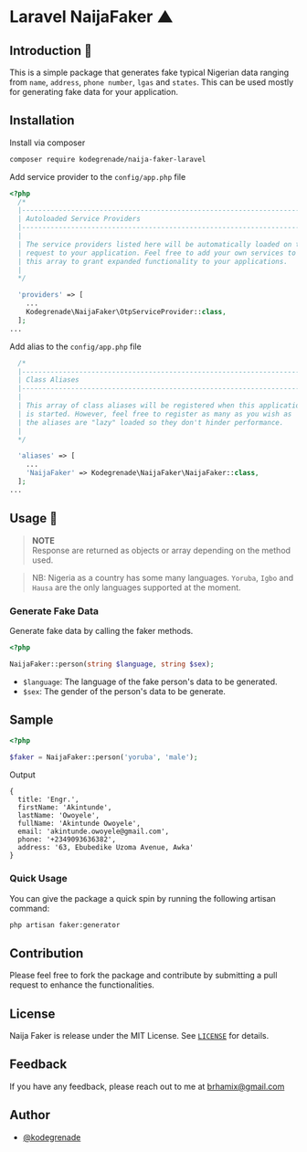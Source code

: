 # Laravel NaijaFaker ▲

## Introduction 🖖

This is a simple package that generates fake typical Nigerian data ranging from `name`, `address`, `phone number`, `lgas` and `states`. This can be used mostly for generating fake data for your application.

## Installation

Install via composer

```bash
composer require kodegrenade/naija-faker-laravel
```

Add service provider to the `config/app.php` file

```php
<?php
  /*
  |--------------------------------------------------------------------------
  | Autoloaded Service Providers
  |--------------------------------------------------------------------------
  |
  | The service providers listed here will be automatically loaded on the
  | request to your application. Feel free to add your own services to
  | this array to grant expanded functionality to your applications.
  |
  */

  'providers' => [
    ...
    Kodegrenade\NaijaFaker\OtpServiceProvider::class,
  ];
...
```

Add alias to the `config/app.php` file

```php
  /*
  |--------------------------------------------------------------------------
  | Class Aliases
  |--------------------------------------------------------------------------
  |
  | This array of class aliases will be registered when this application
  | is started. However, feel free to register as many as you wish as
  | the aliases are "lazy" loaded so they don't hinder performance.
  |
  */

  'aliases' => [
    ...
    'NaijaFaker' => Kodegrenade\NaijaFaker\NaijaFaker::class,
  ];
...
```

## Usage 🧨

>**NOTE**<br>
> Response are returned as objects or array depending on the method used.

> NB: Nigeria as a country has some many languages. `Yoruba`, `Igbo` and `Hausa` are the only languages supported at the moment.

### Generate Fake Data

Generate fake data by calling the faker methods.

```php
<?php

NaijaFaker::person(string $language, string $sex);
```
* `$language`: The language of the fake person's data to be generated.
* `$sex`: The gender of the person's data to be generate.

## Sample
```php
<?php

$faker = NaijaFaker::person('yoruba', 'male');
```

Output

```object
{
  title: 'Engr.',
  firstName: 'Akintunde',
  lastName: 'Owoyele',
  fullName: 'Akintunde Owoyele',
  email: 'akintunde.owoyele@gmail.com',
  phone: '+2349093636382',
  address: '63, Ebubedike Uzoma Avenue, Awka'
}
```

### Quick Usage

You can give the package a quick spin by running the following artisan command:

```bash
php artisan faker:generator
```

## Contribution

Please feel free to fork the package and contribute by submitting a pull request to enhance the functionalities.

## License
Naija Faker is release under the MIT License. See [`LICENSE`](LICENSE) for details.

## Feedback
If you have any feedback, please reach out to me at brhamix@gmail.com

## Author
- [@kodegrenade](https://www.github.com/kodegrenade)